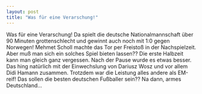 ```yaml
---
layout: post
title: "Was für eine Verarschung!"
---
```


Was für eine Verarschung! Da spielt die deutsche Nationalmannschaft über 90 Minuten grottenschlecht und gewinnt auch noch mit 1:0 gegen Norwegen! Mehmet Scholl machte das Tor per Freistoß in der Nachspielzeit. Aber muß man sich ein solches Spiel bieten lassen?? Die erste Halbzeit kann man gleich ganz vergessen. Nach der Pause wurde es etwas besser. Das hing natürlich mit der Einwechslung von Dariusz Wosz und vor allem Didi Hamann zusammen. Trotzdem war die Leistung alles andere als EM-reif! Das sollen die besten deutschen Fußballer sein?? Na dann, armes Deutschland...
